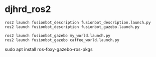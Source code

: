 # djhrd_ros2

```
ros2 launch fusionbot_description fusionbot_description.launch.py
ros2 launch fusionbot_description fusionbot_gazebo.launch.py

ros2 launch fusionbot_gazebo my_world.launch.py
ros2 launch fusionbot_gazebo caffee_world.launch.py
```

sudo apt install ros-foxy-gazebo-ros-pkgs